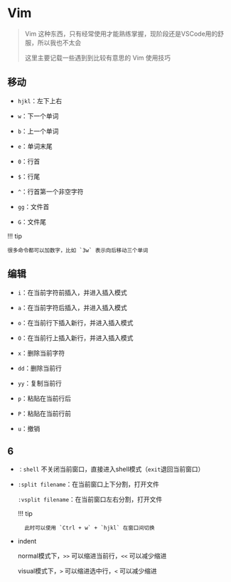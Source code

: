 # Vim

> Vim 这种东西，只有经常使用才能熟练掌握，现阶段还是VSCode用的舒服，所以我也不太会
>
> 这里主要记载一些遇到到比较有意思的 Vim 使用技巧

## 移动

- `hjkl`：左下上右

- `w`：下一个单词

- `b`：上一个单词

- `e`：单词末尾

- `0`：行首

- `$`：行尾

- `^`：行首第一个非空字符

- `gg`：文件首

- `G`：文件尾

!!! tip

    很多命令都可以加数字，比如 `3w` 表示向后移动三个单词

## 编辑

- `i`：在当前字符前插入，并进入插入模式

- `a`：在当前字符后插入，并进入插入模式

- `o`：在当前行下插入新行，并进入插入模式

- `O`：在当前行上插入新行，并进入插入模式

- `x`：删除当前字符

- `dd`：删除当前行

- `yy`：复制当前行

- `p`：粘贴在当前行后

- `P`：粘贴在当前行前

- `u`：撤销

## 6

- `：shell` 不关闭当前窗口，直接进入shell模式（`exit`退回当前窗口）

- `:split filename`：在当前窗口上下分割，打开文件

    `:vsplit filename`：在当前窗口左右分割，打开文件
 
    !!! tip

        此时可以使用 `Ctrl + w` + `hjkl` 在窗口间切换

- indent

    normal模式下，`>>` 可以缩进当前行，`<<` 可以减少缩进

    visual模式下，`>` 可以缩进选中行，`<` 可以减少缩进